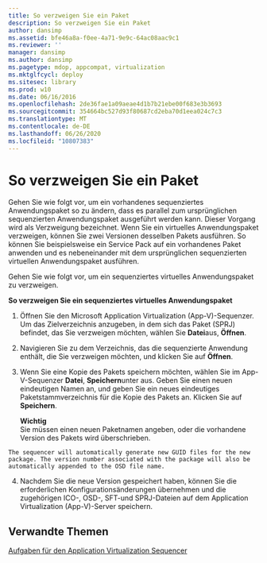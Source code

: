 ```yaml
---
title: So verzweigen Sie ein Paket
description: So verzweigen Sie ein Paket
author: dansimp
ms.assetid: bfe46a8a-f0ee-4a71-9e9c-64ac08aac9c1
ms.reviewer: ''
manager: dansimp
ms.author: dansimp
ms.pagetype: mdop, appcompat, virtualization
ms.mktglfcycl: deploy
ms.sitesec: library
ms.prod: w10
ms.date: 06/16/2016
ms.openlocfilehash: 2de36fae1a09aeae4d1b7b21ebe00f683e3b3693
ms.sourcegitcommit: 354664bc527d93f80687cd2eba70d1eea024c7c3
ms.translationtype: MT
ms.contentlocale: de-DE
ms.lasthandoff: 06/26/2020
ms.locfileid: "10807383"
---
```

# So verzweigen Sie ein Paket


Gehen Sie wie folgt vor, um ein vorhandenes sequenziertes Anwendungspaket so zu ändern, dass es parallel zum ursprünglichen sequenzierten Anwendungspaket ausgeführt werden kann. Dieser Vorgang wird als Verzweigung bezeichnet. Wenn Sie ein virtuelles Anwendungspaket verzweigen, können Sie zwei Versionen desselben Pakets ausführen. So können Sie beispielsweise ein Service Pack auf ein vorhandenes Paket anwenden und es nebeneinander mit dem ursprünglichen sequenzierten virtuellen Anwendungspaket ausführen.

Gehen Sie wie folgt vor, um ein sequenziertes virtuelles Anwendungspaket zu verzweigen.

**So verzweigen Sie ein sequenziertes virtuelles Anwendungspaket**

1.  Öffnen Sie den Microsoft Application Virtualization (App-V)-Sequenzer. Um das Zielverzeichnis anzugeben, in dem sich das Paket (SPRJ) befindet, das Sie verzweigen möchten, wählen Sie **Datei**aus, **Öffnen**.

2.  Navigieren Sie zu dem Verzeichnis, das die sequenzierte Anwendung enthält, die Sie verzweigen möchten, und klicken Sie auf **Öffnen**.

3.  Wenn Sie eine Kopie des Pakets speichern möchten, wählen Sie im App-V-Sequenzer **Datei**, **Speichern**unter aus. Geben Sie einen neuen eindeutigen Namen an, und geben Sie ein neues eindeutiges Paketstammverzeichnis für die Kopie des Pakets an. Klicken Sie auf **Speichern**.

    **Wichtig**  
    Sie müssen einen neuen Paketnamen angeben, oder die vorhandene Version des Pakets wird überschrieben.



~~~
The sequencer will automatically generate new GUID files for the new package. The version number associated with the package will also be automatically appended to the OSD file name.
~~~

4. Nachdem Sie die neue Version gespeichert haben, können Sie die erforderlichen Konfigurationsänderungen übernehmen und die zugehörigen ICO-, OSD-, SFT-und SPRJ-Dateien auf dem Application Virtualization (App-V)-Server speichern.

## Verwandte Themen


[Aufgaben für den Application Virtualization Sequencer](tasks-for-the-application-virtualization-sequencer.md)









